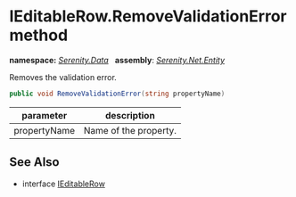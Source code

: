 # IEditableRow.RemoveValidationError method
**namespace:** *[Serenity.Data](../../README.md#serenity.data-namespace)*   **assembly**: *[Serenity.Net.Entity](../../README.md)*

Removes the validation error.

```csharp
public void RemoveValidationError(string propertyName)
```

| parameter | description |
| --- | --- |
| propertyName | Name of the property. |

## See Also

* interface [IEditableRow](../IEditableRow.md)